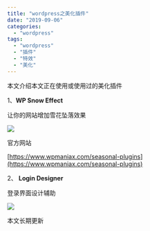 ```yaml
---
title: "wordpress之美化插件"
date: "2019-09-06"
categories: 
  - "wordpress"
tags: 
  - "wordpress"
  - "插件"
  - "特效"
  - "美化"
---
```


本文介绍本文正在使用或使用过的美化插件

1、**WP Snow Effect**

让你的网站增加雪花坠落效果

![](images/image-1024x329.png)

官方网站

[https://www.wpmaniax.com/seasonal-plugins](https://www.wpmaniax.com/seasonal-plugins)

2、 **Login Designer**

登录界面设计辅助

![](images/image-2-1024x325.png)

本文长期更新
